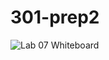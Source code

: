 # 301-prep2

![Lab 07 Whiteboard](https://user-images.githubusercontent.com/100050747/166076261-e414b0ca-f072-4acd-a22a-9263025f6b42.jpg)

